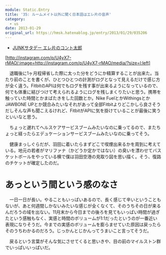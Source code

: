 ```yaml
---
module: Static.Entry
title: '35: ルームメイト以外に聞く日本語はエレ片の音声'
category:
  - us
date: 2013-01-29
original_url: https://hmsk.hatenablog.jp/entry/2013/01/29/035206
---
```


- [JUNKサタデー エレ片のコント太郎](http://www.tbsradio.jp/elekata/index.html)

[http://instagram.com/p/U4yX7-rMAO/:image=http://instagram.com/p/U4yX7-rMAO/media/?size=l:left]

　退職後に1ヶ月程帰省した際に太った分をどうにか精算することが出来た。当たり前のことを書くが、ひとつひとつの計測がログとなって見えるだけで感じ方が全く違う。FitbitのAPIは何でもログを残す事が出来るようになっているので、何でも体重に結びつけて考えられるようにログを残しまくりたいと思う。携帯を触っていた時間とかまばたきをした回数とか。Nike FuelとかWithingsとかJAWBONE UPとか競合みたいなそれがあって全部Fitbitよりどこかしら良さそうだしそんな声も聞こえるけれど、FitbitがAPIに気を掛けていることが最後に笑うといいなと思う。

　ちょっと遅れてヘルスケアサービスブームみたいなのに乗ってるので、またちょっと経ったらエデュケーションサービスブームみたいなのに乗ってそう。

　健康まっしぐらだが、羽田に着いたらまずどこで喫煙出来るかを周到に考えている。地元の若者がマリファナ（かどうか定かではない）の臭いを漂わせてバスケットボールをやっている横で僕は羽田空港の見取り図を思い描く。そう、復路のチケットが確定したのだ。

# あっという間という感のなさ

　一日一日が長い。やることもいっぱいあるので、長く感じて辛いということもないが、あと何週間しかないみたいな感じが全くなくて、そのうちその日が来るんだろうの域を出ない。11月末から今日までの後ろを見てもいっぱい時間が過ぎたという感触もなく、実感と時間のボリュームが1:1だったというのが一番近い表現になりそうだ。今までの実感のボリュームを膨らませていた原因は戻ったらそのうちわかるのだろう。じっかんとじかんってうまいこと言ってそうだ。

　戻るという言葉がそんな気にさせてくると思いきや、目の前のマイルストン群でいっぱいいっぱいだ。
